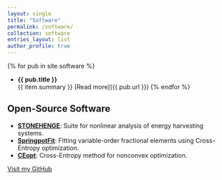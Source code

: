 ```yaml
---
layout: single
title: "Software"
permalink: /software/
collection: software
entries_layout: list
author_profile: true
---
```


{% for pub in site.software %}
  - **{{ pub.title }}**  
    {{ item.summary }}
    [Read more]({{ pub.url }})
{% endfor %}

## Open-Source Software

- **[STONEHENGE](https://github.com/americocunhajr/STONEHENGE)**: Suite for nonlinear analysis of energy harvesting systems.
- **[SpringpotFit](https://github.com/americocunhajr/SpringpotFit)**: Fitting variable-order fractional elements using Cross-Entropy optimization.
- **[CEopt](https://github.com/americocunhajr/CEopt)**: Cross-Entropy method for nonconvex optimization.

[Visit my GitHub](https://github.com/americocunhajr/)
